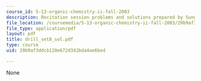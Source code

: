 ```yaml
---
course_id: 5-13-organic-chemistry-ii-fall-2003
description: Recitation session problems and solutions prepared by Sunghee Son.
file_location: /coursemedia/5-13-organic-chemistry-ii-fall-2003/29b9af3ddcb120e672d342bda4ae6bed_drill_set8_sol.pdf
file_type: application/pdf
layout: pdf
title: drill_set8_sol.pdf
type: course
uid: 29b9af3ddcb120e672d342bda4ae6bed

---
```

None